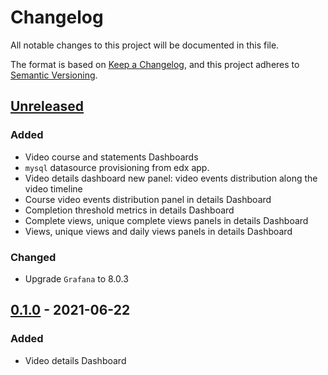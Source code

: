 # Changelog

All notable changes to this project will be documented in this file.

The format is based on [Keep a
Changelog](https://keepachangelog.com/en/1.0.0/), and this project adheres to
[Semantic Versioning](https://semver.org/spec/v2.0.0.html).

## [Unreleased]

### Added

- Video course and statements Dashboards
- `mysql` datasource provisioning from edx app.
- Video details dashboard new panel: video events distribution along the video
  timeline
- Course video events distribution panel in details Dashboard
- Completion threshold metrics in details Dashboard
- Complete views, unique complete views panels in details Dashboard
- Views, unique views and daily views panels in details Dashboard

### Changed

- Upgrade `Grafana` to 8.0.3

## [0.1.0] - 2021-06-22

### Added

- Video details Dashboard

[unreleased]: https://github.com/openfun/potsie/compare/v0.1.0...main
[0.1.0]: https://github.com/openfun/potsie/compare/1172535...v0.1.0

